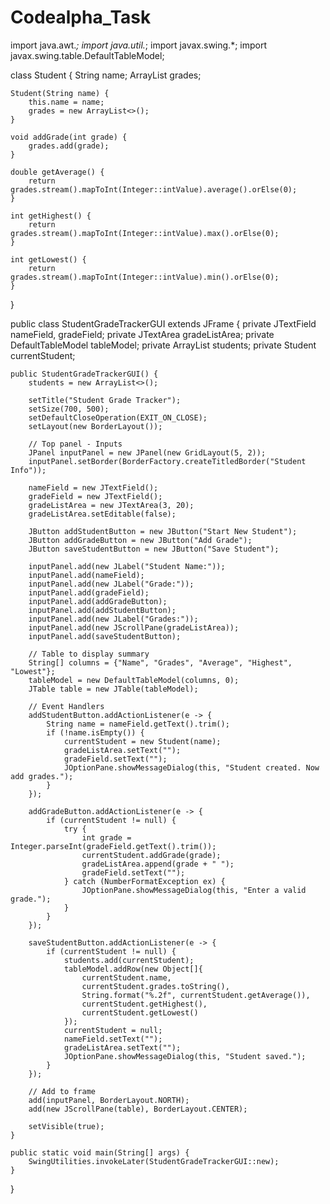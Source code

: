 # Codealpha_Task
import java.awt.*;
import java.util.*;
import javax.swing.*;
import javax.swing.table.DefaultTableModel;

class Student {
    String name;
    ArrayList<Integer> grades;

    Student(String name) {
        this.name = name;
        grades = new ArrayList<>();
    }

    void addGrade(int grade) {
        grades.add(grade);
    }

    double getAverage() {
        return grades.stream().mapToInt(Integer::intValue).average().orElse(0);
    }

    int getHighest() {
        return grades.stream().mapToInt(Integer::intValue).max().orElse(0);
    }

    int getLowest() {
        return grades.stream().mapToInt(Integer::intValue).min().orElse(0);
    }
}

public class StudentGradeTrackerGUI extends JFrame {
    private JTextField nameField, gradeField;
    private JTextArea gradeListArea;
    private DefaultTableModel tableModel;
    private ArrayList<Student> students;
    private Student currentStudent;

    public StudentGradeTrackerGUI() {
        students = new ArrayList<>();

        setTitle("Student Grade Tracker");
        setSize(700, 500);
        setDefaultCloseOperation(EXIT_ON_CLOSE);
        setLayout(new BorderLayout());

        // Top panel - Inputs
        JPanel inputPanel = new JPanel(new GridLayout(5, 2));
        inputPanel.setBorder(BorderFactory.createTitledBorder("Student Info"));

        nameField = new JTextField();
        gradeField = new JTextField();
        gradeListArea = new JTextArea(3, 20);
        gradeListArea.setEditable(false);

        JButton addStudentButton = new JButton("Start New Student");
        JButton addGradeButton = new JButton("Add Grade");
        JButton saveStudentButton = new JButton("Save Student");

        inputPanel.add(new JLabel("Student Name:"));
        inputPanel.add(nameField);
        inputPanel.add(new JLabel("Grade:"));
        inputPanel.add(gradeField);
        inputPanel.add(addGradeButton);
        inputPanel.add(addStudentButton);
        inputPanel.add(new JLabel("Grades:"));
        inputPanel.add(new JScrollPane(gradeListArea));
        inputPanel.add(saveStudentButton);

        // Table to display summary
        String[] columns = {"Name", "Grades", "Average", "Highest", "Lowest"};
        tableModel = new DefaultTableModel(columns, 0);
        JTable table = new JTable(tableModel);

        // Event Handlers
        addStudentButton.addActionListener(e -> {
            String name = nameField.getText().trim();
            if (!name.isEmpty()) {
                currentStudent = new Student(name);
                gradeListArea.setText("");
                gradeField.setText("");
                JOptionPane.showMessageDialog(this, "Student created. Now add grades.");
            }
        });

        addGradeButton.addActionListener(e -> {
            if (currentStudent != null) {
                try {
                    int grade = Integer.parseInt(gradeField.getText().trim());
                    currentStudent.addGrade(grade);
                    gradeListArea.append(grade + " ");
                    gradeField.setText("");
                } catch (NumberFormatException ex) {
                    JOptionPane.showMessageDialog(this, "Enter a valid grade.");
                }
            }
        });

        saveStudentButton.addActionListener(e -> {
            if (currentStudent != null) {
                students.add(currentStudent);
                tableModel.addRow(new Object[]{
                    currentStudent.name,
                    currentStudent.grades.toString(),
                    String.format("%.2f", currentStudent.getAverage()),
                    currentStudent.getHighest(),
                    currentStudent.getLowest()
                });
                currentStudent = null;
                nameField.setText("");
                gradeListArea.setText("");
                JOptionPane.showMessageDialog(this, "Student saved.");
            }
        });

        // Add to frame
        add(inputPanel, BorderLayout.NORTH);
        add(new JScrollPane(table), BorderLayout.CENTER);

        setVisible(true);
    }

    public static void main(String[] args) {
        SwingUtilities.invokeLater(StudentGradeTrackerGUI::new);
    }
}
